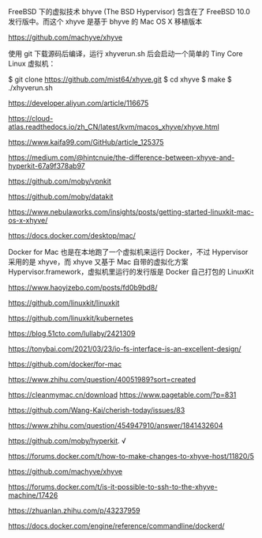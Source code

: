 
FreeBSD 下的虚拟技术 bhyve (The BSD Hypervisor) 包含在了 FreeBSD 10.0 发行版中。而这个 xhyve 是基于 bhyve 的 Mac OS X 移植版本

https://github.com/machyve/xhyve

使用 git 下载源码后编译，运行 xhyverun.sh 后会启动一个简单的 Tiny Core Linux 虚拟机：

$ git clone https://github.com/mist64/xhyve.git
$ cd xhyve
$ make
$ ./xhyverun.sh

https://developer.aliyun.com/article/116675

https://cloud-atlas.readthedocs.io/zh_CN/latest/kvm/macos_xhyve/xhyve.html

https://www.kaifa99.com/GitHub/article_125375

https://medium.com/@hintcnuie/the-difference-between-xhyve-and-hyperkit-67a9f378ab97


https://github.com/moby/vpnkit

https://github.com/moby/datakit


https://www.nebulaworks.com/insights/posts/getting-started-linuxkit-mac-os-x-xhyve/

https://docs.docker.com/desktop/mac/

Docker for Mac 也是在本地跑了一个虚拟机来运行 Docker，不过 Hypervisor 采用的是 xhyve，而 xhyve 又基于 Mac 自带的虚拟化方案 Hypervisor.framework，虚拟机里运行的发行版是 Docker 自己打包的 LinuxKit

https://www.haoyizebo.com/posts/fd0b9bd8/

https://github.com/linuxkit/linuxkit

https://github.com/linuxkit/kubernetes

https://blog.51cto.com/lullaby/2421309

https://tonybai.com/2021/03/23/io-fs-interface-is-an-excellent-design/


https://github.com/docker/for-mac


https://www.zhihu.com/question/40051989?sort=created

https://cleanmymac.cn/download
https://www.pagetable.com/?p=831


https://github.com/Wang-Kai/cherish-today/issues/83

https://www.zhihu.com/question/454947910/answer/1841432604


https://github.com/moby/hyperkit. √


https://forums.docker.com/t/how-to-make-changes-to-xhyve-host/11820/5

https://github.com/machyve/xhyve


https://forums.docker.com/t/is-it-possible-to-ssh-to-the-xhyve-machine/17426


https://zhuanlan.zhihu.com/p/43237959

https://docs.docker.com/engine/reference/commandline/dockerd/
